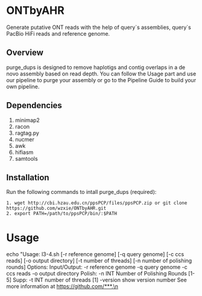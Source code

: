 # ONTbyAHR
Generate putative ONT reads with the help of query\`s assemblies, query\`s PacBio HiFi reads and reference genome.

## Overview
purge_dups is designed to remove haplotigs and contig overlaps in a de novo assembly based on read depth.
You can follow the Usage part and use our pipeline to purge your assembly or go to the Pipeline Guide to build your own pipeline.

## Dependencies
1. minimap2
2. racon
3. ragtag.py
4. nucmer
7. awk
8. hifiasm
9. samtools 

## Installation
Run the following commands to intall purge_dups (required):
```
1. wget http://cbi.hzau.edu.cn/ppsPCP/files/ppsPCP.zip or git clone https://github.com/wzxie/ONTbyAHR.git
2. export PATH=/path/to/ppsPCP/bin/:$PATH
```

# Usage
echo "Usage: l3-4.sh [-r reference genome] [-q query genome] [-c ccs reads] [-o output directory] [-t number of threads] [-n number of polishing rounds]
Options:
    Input/Output:
    	-r		reference genome
    	-q		query genome
    	-c		ccs reads
    	-o		output directory
    Polish:
    	-n INT		Number of Polishing Rounds [1-5]
    Supp:
    	-t INT		number of threads [1]
    	-version	show version number
See more information at https://github.com/***.\n

